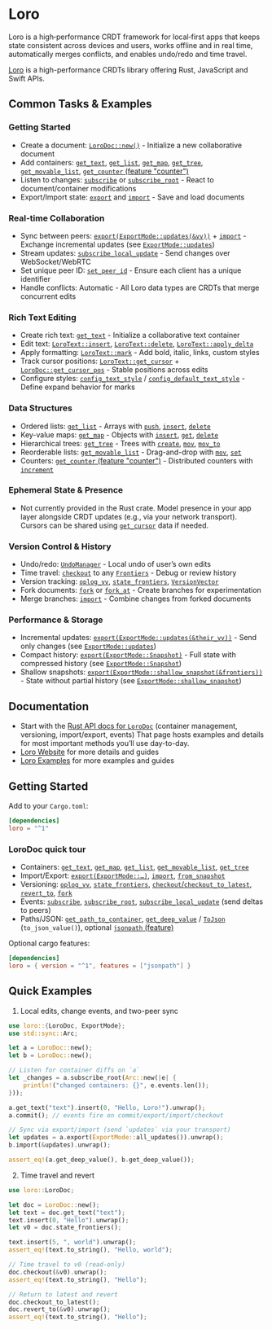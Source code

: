# Loro 

Loro is a high‑performance CRDT framework for local‑first apps that keeps state consistent across devices and users, works offline and in real time, automatically merges conflicts, and enables undo/redo and time travel.

[Loro](https://loro.dev) is a high-performance CRDTs library offering Rust, JavaScript and Swift APIs. 

## Common Tasks & Examples

### Getting Started

- Create a document: [`LoroDoc::new()`](struct.LoroDoc.html#method.new) - Initialize a new collaborative document
- Add containers: [`get_text`](struct.LoroDoc.html#method.get_text), [`get_list`](struct.LoroDoc.html#method.get_list), [`get_map`](struct.LoroDoc.html#method.get_map), [`get_tree`](struct.LoroDoc.html#method.get_tree), [`get_movable_list`](struct.LoroDoc.html#method.get_movable_list), [`get_counter` (feature "counter")](struct.LoroDoc.html#method.get_counter)
- Listen to changes: [`subscribe`](struct.LoroDoc.html#method.subscribe) or [`subscribe_root`](struct.LoroDoc.html#method.subscribe_root) - React to document/container modifications
- Export/Import state: [`export`](struct.LoroDoc.html#method.export) and [`import`](struct.LoroDoc.html#method.import) - Save and load documents

### Real-time Collaboration

- Sync between peers: [`export(ExportMode::updates(&vv))`](struct.LoroDoc.html#method.export) + [`import`](struct.LoroDoc.html#method.import) - Exchange incremental updates (see [`ExportMode::updates`](enum.ExportMode.html#method.updates))
- Stream updates: [`subscribe_local_update`](struct.LoroDoc.html#method.subscribe_local_update) - Send changes over WebSocket/WebRTC
- Set unique peer ID: [`set_peer_id`](struct.LoroDoc.html#method.set_peer_id) - Ensure each client has a unique identifier
- Handle conflicts: Automatic - All Loro data types are CRDTs that merge concurrent edits

### Rich Text Editing

- Create rich text: [`get_text`](struct.LoroDoc.html#method.get_text) - Initialize a collaborative text container
- Edit text: [`LoroText::insert`](struct.LoroText.html#method.insert), [`LoroText::delete`](struct.LoroText.html#method.delete), [`LoroText::apply_delta`](struct.LoroText.html#method.apply_delta)
- Apply formatting: [`LoroText::mark`](struct.LoroText.html#method.mark) - Add bold, italic, links, custom styles
- Track cursor positions: [`LoroText::get_cursor`](struct.LoroText.html#method.get_cursor) + [`LoroDoc::get_cursor_pos`](struct.LoroDoc.html#method.get_cursor_pos) - Stable positions across edits
- Configure styles: [`config_text_style`](struct.LoroDoc.html#method.config_text_style) / [`config_default_text_style`](struct.LoroDoc.html#method.config_default_text_style) - Define expand behavior for marks

### Data Structures

- Ordered lists: [`get_list`](struct.LoroDoc.html#method.get_list) - Arrays with [`push`](struct.LoroList.html#method.push), [`insert`](struct.LoroList.html#method.insert), [`delete`](struct.LoroList.html#method.delete)
- Key-value maps: [`get_map`](struct.LoroDoc.html#method.get_map) - Objects with [`insert`](struct.LoroMap.html#method.insert), [`get`](struct.LoroMap.html#method.get), [`delete`](struct.LoroMap.html#method.delete)
- Hierarchical trees: [`get_tree`](struct.LoroDoc.html#method.get_tree) - Trees with [`create`](struct.LoroTree.html#method.create), [`mov`](struct.LoroTree.html#method.mov), [`mov_to`](struct.LoroTree.html#method.mov_to)
- Reorderable lists: [`get_movable_list`](struct.LoroDoc.html#method.get_movable_list) - Drag-and-drop with [`mov`](struct.LoroMovableList.html#method.mov), [`set`](struct.LoroMovableList.html#method.set)
- Counters: [`get_counter` (feature "counter")](struct.LoroDoc.html#method.get_counter) - Distributed counters with [`increment`](struct.LoroCounter.html#method.increment)

### Ephemeral State & Presence

- Not currently provided in the Rust crate. Model presence in your app layer alongside CRDT updates (e.g., via your network transport). Cursors can be shared using [`get_cursor`](struct.LoroText.html#method.get_cursor) data if needed.

### Version Control & History

- Undo/redo: [`UndoManager`](struct.UndoManager.html) - Local undo of user’s own edits
- Time travel: [`checkout`](struct.LoroDoc.html#method.checkout) to any [`Frontiers`](struct.Frontiers.html) - Debug or review history
- Version tracking: [`oplog_vv`](struct.LoroDoc.html#method.oplog_vv), [`state_frontiers`](struct.LoroDoc.html#method.state_frontiers), [`VersionVector`](struct.VersionVector.html)
- Fork documents: [`fork`](struct.LoroDoc.html#method.fork) or [`fork_at`](struct.LoroDoc.html#method.fork_at) - Create branches for experimentation
- Merge branches: [`import`](struct.LoroDoc.html#method.import) - Combine changes from forked documents

### Performance & Storage

- Incremental updates: [`export(ExportMode::updates(&their_vv))`](struct.LoroDoc.html#method.export) - Send only changes (see [`ExportMode::updates`](enum.ExportMode.html#method.updates))
- Compact history: [`export(ExportMode::Snapshot)`](struct.LoroDoc.html#method.export) - Full state with compressed history (see [`ExportMode::Snapshot`](enum.ExportMode.html#variant.Snapshot))
- Shallow snapshots: [`export(ExportMode::shallow_snapshot(&frontiers))`](struct.LoroDoc.html#method.export) - State without partial history (see [`ExportMode::shallow_snapshot`](enum.ExportMode.html#method.shallow_snapshot))

## Documentation

- Start with the [Rust API docs for `LoroDoc`](struct.LoroDoc.html) (container management, versioning, import/export, events)
  That page hosts examples and details for most important methods you’ll use day-to-day.
- [Loro Website](https://loro.dev) for more details and guides
- [Loro Examples](https://github.com/loro-dev/loro-examples) for more examples and guides

## Getting Started

Add to your `Cargo.toml`:

```toml
[dependencies]
loro = "^1"
```

### LoroDoc quick tour

- Containers: [`get_text`](struct.LoroDoc.html#method.get_text), [`get_map`](struct.LoroDoc.html#method.get_map), [`get_list`](struct.LoroDoc.html#method.get_list), [`get_movable_list`](struct.LoroDoc.html#method.get_movable_list), [`get_tree`](struct.LoroDoc.html#method.get_tree)
- Import/Export: [`export(ExportMode::…)`](struct.LoroDoc.html#method.export), [`import`](struct.LoroDoc.html#method.import), [`from_snapshot`](struct.LoroDoc.html#method.from_snapshot)
- Versioning: [`oplog_vv`](struct.LoroDoc.html#method.oplog_vv), [`state_frontiers`](struct.LoroDoc.html#method.state_frontiers), [`checkout`/`checkout_to_latest`](struct.LoroDoc.html#method.checkout), [`revert_to`](struct.LoroDoc.html#method.revert_to), [`fork`](struct.LoroDoc.html#method.fork)
- Events: [`subscribe`](struct.LoroDoc.html#method.subscribe), [`subscribe_root`](struct.LoroDoc.html#method.subscribe_root), [`subscribe_local_update`](struct.LoroDoc.html#method.subscribe_local_update) (send deltas to peers)
- Paths/JSON: [`get_path_to_container`](struct.LoroDoc.html#method.get_path_to_container), [`get_deep_value`](struct.LoroDoc.html#method.get_deep_value) / [`ToJson`](trait.ToJson.html) (`to_json_value()`), optional [`jsonpath` (feature)](struct.LoroDoc.html#method.jsonpath)

Optional cargo features:

```toml
[dependencies]
loro = { version = "^1", features = ["jsonpath"] }
```

## Quick Examples

1) Local edits, change events, and two-peer sync

```rust
use loro::{LoroDoc, ExportMode};
use std::sync::Arc;

let a = LoroDoc::new();
let b = LoroDoc::new();

// Listen for container diffs on `a`
let _changes = a.subscribe_root(Arc::new(|e| {
    println!("changed containers: {}", e.events.len());
}));

a.get_text("text").insert(0, "Hello, Loro!").unwrap();
a.commit(); // events fire on commit/export/import/checkout

// Sync via export/import (send `updates` via your transport)
let updates = a.export(ExportMode::all_updates()).unwrap();
b.import(&updates).unwrap();

assert_eq!(a.get_deep_value(), b.get_deep_value());
```

2) Time travel and revert

```rust
use loro::LoroDoc;

let doc = LoroDoc::new();
let text = doc.get_text("text");
text.insert(0, "Hello").unwrap();
let v0 = doc.state_frontiers();

text.insert(5, ", world").unwrap();
assert_eq!(text.to_string(), "Hello, world");

// Time travel to v0 (read-only)
doc.checkout(&v0).unwrap();
assert_eq!(text.to_string(), "Hello");

// Return to latest and revert
doc.checkout_to_latest();
doc.revert_to(&v0).unwrap();
assert_eq!(text.to_string(), "Hello");
```
